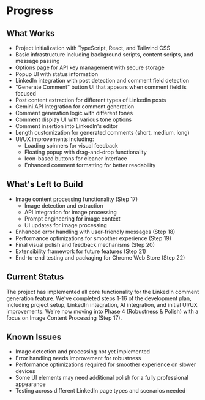 # Progress

## What Works
- Project initialization with TypeScript, React, and Tailwind CSS
- Basic infrastructure including background scripts, content scripts, and message passing
- Options page for API key management with secure storage
- Popup UI with status information
- LinkedIn integration with post detection and comment field detection
- "Generate Comment" button UI that appears when comment field is focused
- Post content extraction for different types of LinkedIn posts
- Gemini API integration for comment generation
- Comment generation logic with different tones
- Comment display UI with various tone options
- Comment insertion into LinkedIn's editor
- Length customization for generated comments (short, medium, long)
- UI/UX improvements including:
  - Loading spinners for visual feedback
  - Floating popup with drag-and-drop functionality
  - Icon-based buttons for cleaner interface
  - Enhanced comment formatting for better readability

## What's Left to Build
- Image content processing functionality (Step 17)
  - Image detection and extraction
  - API integration for image processing
  - Prompt engineering for image context
  - UI updates for image processing
- Enhanced error handling with user-friendly messages (Step 18)
- Performance optimizations for smoother experience (Step 19)
- Final visual polish and feedback mechanisms (Step 20)
- Extensibility framework for future features (Step 21)
- End-to-end testing and packaging for Chrome Web Store (Step 22)

## Current Status
The project has implemented all core functionality for the LinkedIn comment generation feature. We've completed steps 1-16 of the development plan, including project setup, LinkedIn integration, AI integration, and initial UI/UX improvements. We're now moving into Phase 4 (Robustness & Polish) with a focus on Image Content Processing (Step 17).

## Known Issues
- Image detection and processing not yet implemented
- Error handling needs improvement for robustness
- Performance optimizations required for smoother experience on slower devices
- Some UI elements may need additional polish for a fully professional appearance
- Testing across different LinkedIn page types and scenarios needed
